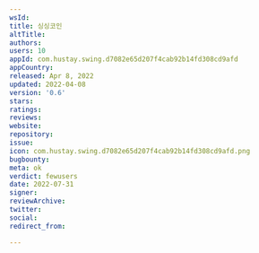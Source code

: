```yaml
---
wsId: 
title: 싱싱코인
altTitle: 
authors: 
users: 10
appId: com.hustay.swing.d7082e65d207f4cab92b14fd308cd9afd
appCountry: 
released: Apr 8, 2022
updated: 2022-04-08
version: '0.6'
stars: 
ratings: 
reviews: 
website: 
repository: 
issue: 
icon: com.hustay.swing.d7082e65d207f4cab92b14fd308cd9afd.png
bugbounty: 
meta: ok
verdict: fewusers
date: 2022-07-31
signer: 
reviewArchive: 
twitter: 
social: 
redirect_from: 

---
```



